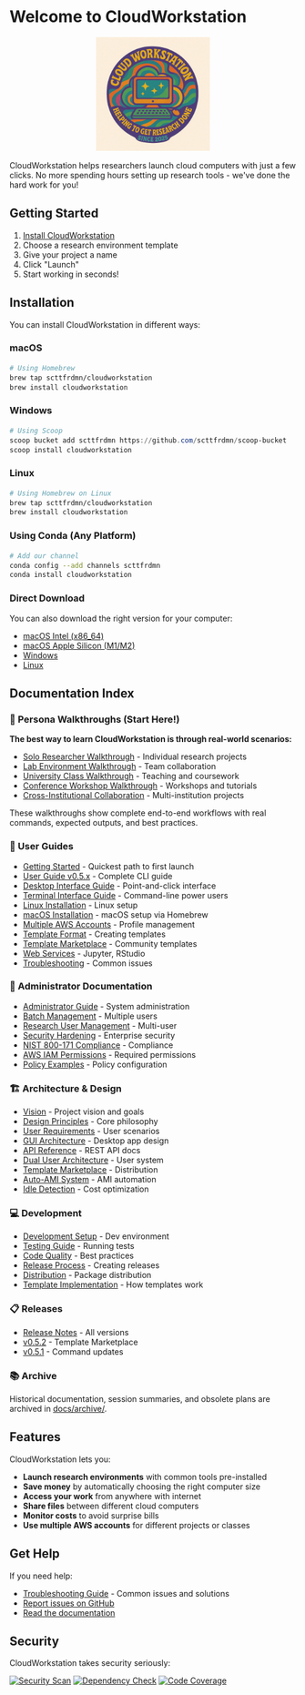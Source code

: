 # Welcome to CloudWorkstation

<p align="center">
  <img src="images/cloudworkstation.png" alt="CloudWorkstation Logo" width="200">
</p>

CloudWorkstation helps researchers launch cloud computers with just a few clicks. No more spending hours setting up research tools - we've done the hard work for you!

## Getting Started

1. [Install CloudWorkstation](#installation)
2. Choose a research environment template
3. Give your project a name
4. Click "Launch"
5. Start working in seconds!

## Installation

You can install CloudWorkstation in different ways:

### macOS

```bash
# Using Homebrew
brew tap scttfrdmn/cloudworkstation
brew install cloudworkstation
```

### Windows

```powershell
# Using Scoop
scoop bucket add scttfrdmn https://github.com/scttfrdmn/scoop-bucket
scoop install cloudworkstation
```

### Linux

```bash
# Using Homebrew on Linux
brew tap scttfrdmn/cloudworkstation
brew install cloudworkstation
```

### Using Conda (Any Platform)

```bash
# Add our channel
conda config --add channels scttfrdmn
conda install cloudworkstation
```

### Direct Download

You can also download the right version for your computer:

- [macOS Intel (x86_64)](https://github.com/scttfrdmn/cloudworkstation/releases/latest/download/cloudworkstation-darwin-amd64.tar.gz)
- [macOS Apple Silicon (M1/M2)](https://github.com/scttfrdmn/cloudworkstation/releases/latest/download/cloudworkstation-darwin-arm64.tar.gz)
- [Windows](https://github.com/scttfrdmn/cloudworkstation/releases/latest/download/cloudworkstation-windows-amd64.zip)
- [Linux](https://github.com/scttfrdmn/cloudworkstation/releases/latest/download/cloudworkstation-linux-amd64.tar.gz)

## Documentation Index

### 👥 Persona Walkthroughs (Start Here!)

**The best way to learn CloudWorkstation is through real-world scenarios:**

- [Solo Researcher Walkthrough](USER_SCENARIOS/01_SOLO_RESEARCHER_WALKTHROUGH.md) - Individual research projects
- [Lab Environment Walkthrough](USER_SCENARIOS/02_LAB_ENVIRONMENT_WALKTHROUGH.md) - Team collaboration
- [University Class Walkthrough](USER_SCENARIOS/03_UNIVERSITY_CLASS_WALKTHROUGH.md) - Teaching and coursework
- [Conference Workshop Walkthrough](USER_SCENARIOS/04_CONFERENCE_WORKSHOP_WALKTHROUGH.md) - Workshops and tutorials
- [Cross-Institutional Collaboration](USER_SCENARIOS/05_CROSS_INSTITUTIONAL_COLLABORATION_WALKTHROUGH.md) - Multi-institution projects

These walkthroughs show complete end-to-end workflows with real commands, expected outputs, and best practices.

### 🚀 User Guides

- [Getting Started](user-guides/ZERO_SETUP_GUIDE.md) - Quickest path to first launch
- [User Guide v0.5.x](user-guides/USER_GUIDE_v0.5.x.md) - Complete CLI guide
- [Desktop Interface Guide](user-guides/GUI_USER_GUIDE.md) - Point-and-click interface
- [Terminal Interface Guide](user-guides/TUI_USER_GUIDE.md) - Command-line power users
- [Linux Installation](user-guides/LINUX_INSTALLATION.md) - Linux setup
- [macOS Installation](user-guides/MACOS_INSTALLATION.md) - macOS setup via Homebrew
- [Multiple AWS Accounts](user-guides/MULTI_PROFILE_GUIDE.md) - Profile management
- [Template Format](user-guides/TEMPLATE_FORMAT.md) - Creating templates
- [Template Marketplace](user-guides/TEMPLATE_MARKETPLACE_USER_GUIDE.md) - Community templates
- [Web Services](user-guides/WEB_SERVICES_INTEGRATION_GUIDE.md) - Jupyter, RStudio
- [Troubleshooting](user-guides/TROUBLESHOOTING.md) - Common issues

### 🔧 Administrator Documentation

- [Administrator Guide](admin-guides/ADMINISTRATOR_GUIDE.md) - System administration
- [Batch Management](admin-guides/BATCH_INVITATION_GUIDE.md) - Multiple users
- [Research User Management](admin-guides/RESEARCH_USER_MANAGEMENT_GUIDE.md) - Multi-user
- [Security Hardening](admin-guides/SECURITY_HARDENING_GUIDE.md) - Enterprise security
- [NIST 800-171 Compliance](admin-guides/NIST_800_171_COMPLIANCE.md) - Compliance
- [AWS IAM Permissions](admin-guides/AWS_IAM_PERMISSIONS.md) - Required permissions
- [Policy Examples](admin-guides/BASIC_POLICY_EXAMPLES.md) - Policy configuration

### 🏗️ Architecture & Design

- [Vision](VISION.md) - Project vision and goals
- [Design Principles](DESIGN_PRINCIPLES.md) - Core philosophy
- [User Requirements](USER_REQUIREMENTS.md) - User scenarios
- [GUI Architecture](architecture/GUI_ARCHITECTURE.md) - Desktop app design
- [API Reference](architecture/DAEMON_API_REFERENCE.md) - REST API docs
- [Dual User Architecture](architecture/DUAL_USER_ARCHITECTURE.md) - User system
- [Template Marketplace](architecture/TEMPLATE_MARKETPLACE_ARCHITECTURE.md) - Distribution
- [Auto-AMI System](architecture/AUTO_AMI_SYSTEM.md) - AMI automation
- [Idle Detection](architecture/IDLE_DETECTION.md) - Cost optimization

### 💻 Development

- [Development Setup](development/DEVELOPMENT_SETUP.md) - Dev environment
- [Testing Guide](development/TESTING.md) - Running tests
- [Code Quality](development/CODE_QUALITY_BEST_PRACTICES.md) - Best practices
- [Release Process](development/RELEASE_PROCESS.md) - Creating releases
- [Distribution](development/DISTRIBUTION.md) - Package distribution
- [Template Implementation](development/TEMPLATE_SYSTEM_IMPLEMENTATION.md) - How templates work

### 📋 Releases

- [Release Notes](releases/RELEASE_NOTES.md) - All versions
- [v0.5.2](releases/RELEASE_NOTES_v0.5.2.md) - Template Marketplace
- [v0.5.1](releases/RELEASE_NOTES_v0.5.1.md) - Command updates

### 📚 Archive

Historical documentation, session summaries, and obsolete plans are archived in [docs/archive/](archive/README.md).

## Features

CloudWorkstation lets you:

- **Launch research environments** with common tools pre-installed
- **Save money** by automatically choosing the right computer size
- **Access your work** from anywhere with internet
- **Share files** between different cloud computers
- **Monitor costs** to avoid surprise bills
- **Use multiple AWS accounts** for different projects or classes

## Get Help

If you need help:

- [Troubleshooting Guide](TROUBLESHOOTING.md) - Common issues and solutions
- [Report issues on GitHub](https://github.com/scttfrdmn/cloudworkstation/issues)
- [Read the documentation](https://cloudworkstation.io/docs)

## Security

CloudWorkstation takes security seriously:

[![Security Scan](https://img.shields.io/badge/Security%20Scan-Passing-brightgreen)](https://github.com/scttfrdmn/cloudworkstation/actions)
[![Dependency Check](https://img.shields.io/badge/Dependencies-No%20Known%20Vulnerabilities-brightgreen)](https://github.com/scttfrdmn/cloudworkstation/actions)
[![Code Coverage](https://img.shields.io/badge/Code%20Coverage-87%25-brightgreen)](https://github.com/scttfrdmn/cloudworkstation/actions)